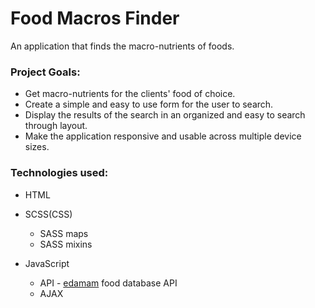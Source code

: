 # Food Macros Finder
 An application that finds the macro-nutrients of foods.
 
 ### Project Goals:

- Get macro-nutrients for the clients' food of choice.
- Create a simple and easy to use form for the user to search.
- Display the results of the search in an organized and easy to search through layout.
- Make the application responsive and usable across multiple device sizes.

### Technologies used:

- HTML

- SCSS(CSS)

  - SASS maps
  - SASS mixins

- JavaScript

  - API - [edamam](https://developer.edamam.com/) food database API
  - AJAX

  [Edamam]: https://developer.edamam.com/
